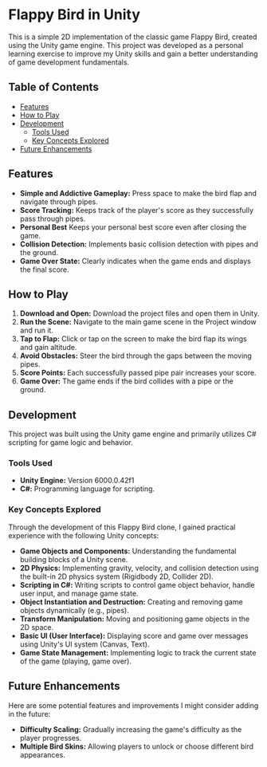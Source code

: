 # Flappy Bird in Unity

This is a simple 2D implementation of the classic game Flappy Bird, created using the Unity game engine. This project was developed as a personal learning exercise to improve my Unity skills and gain a better understanding of game development fundamentals.

## Table of Contents

* [Features](#features)
* [How to Play](#how-to-play)
* [Development](#development)
    * [Tools Used](#tools-used)
    * [Key Concepts Explored](#key-concepts-explored)
* [Future Enhancements](#future-enhancements)

## Features

* **Simple and Addictive Gameplay:** Press space to make the bird flap and navigate through pipes.
* **Score Tracking:** Keeps track of the player's score as they successfully pass through pipes.
* **Personal Best** Keeps your personal best score even after closing the game.
* **Collision Detection:** Implements basic collision detection with pipes and the ground.
* **Game Over State:** Clearly indicates when the game ends and displays the final score.

## How to Play

1.  **Download and Open:** Download the project files and open them in Unity.
2.  **Run the Scene:** Navigate to the main game scene in the Project window and run it.
3.  **Tap to Flap:** Click or tap on the screen to make the bird flap its wings and gain altitude.
4.  **Avoid Obstacles:** Steer the bird through the gaps between the moving pipes.
5.  **Score Points:** Each successfully passed pipe pair increases your score.
6.  **Game Over:** The game ends if the bird collides with a pipe or the ground.

## Development

This project was built using the Unity game engine and primarily utilizes C# scripting for game logic and behavior.

### Tools Used

* **Unity Engine:** Version 6000.0.42f1
* **C#:** Programming language for scripting.

### Key Concepts Explored

Through the development of this Flappy Bird clone, I gained practical experience with the following Unity concepts:

* **Game Objects and Components:** Understanding the fundamental building blocks of a Unity scene.
* **2D Physics:** Implementing gravity, velocity, and collision detection using the built-in 2D physics system (Rigidbody 2D, Collider 2D).
* **Scripting in C#:** Writing scripts to control game object behavior, handle user input, and manage game state.
* **Object Instantiation and Destruction:** Creating and removing game objects dynamically (e.g., pipes).
* **Transform Manipulation:** Moving and positioning game objects in the 2D space.
* **Basic UI (User Interface):** Displaying score and game over messages using Unity's UI system (Canvas, Text).
* **Game State Management:** Implementing logic to track the current state of the game (playing, game over).

## Future Enhancements

Here are some potential features and improvements I might consider adding in the future:

* **Difficulty Scaling:** Gradually increasing the game's difficulty as the player progresses.
* **Multiple Bird Skins:** Allowing players to unlock or choose different bird appearances.
